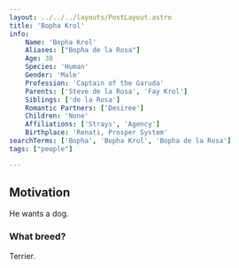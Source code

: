 ```yaml
---
layout: ../../../layouts/PostLayout.astro
title: 'Bopha Krol'
info: 
    Name: 'Bopha Krol'
    Aliases: ["Bopha de la Rosa"]
    Age: 38
    Species: 'Human'
    Gender: 'Male'
    Profession: 'Captain of the Garuda'
    Parents: ['Steve de la Rosa', 'Fay Krol']
    Siblings: ['de la Rosa']
    Romantic Partners: ['Desiree']
    Children: 'None'
    Affiliations: ['Strays', 'Agency']
    Birthplace: 'Renati, Prosper System'
searchTerms: ['Bopha', 'Bopha Krol', 'Bopha de la Rosa']
tags: ["people"]

---
```


## Motivation

He wants a dog.

### What breed?

Terrier.